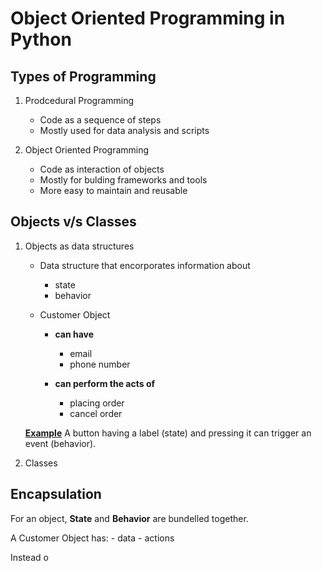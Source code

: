 # Object Oriented Programming in Python

## Types of Programming

1. Prodcedural Programming
    - Code as a sequence of steps
    - Mostly used for data analysis and scripts

2. Object Oriented Programming
    - Code as interaction of objects
    - Mostly for bulding frameworks and tools
    - More easy to maintain and reusable

## Objects v/s Classes

1. Objects as data structures

    - Data structure that encorporates information about
        - state
        - behavior

    - Customer Object
        - <b>can have</b> 
            - email 
            - phone number

        - <b>can perform the acts of</b>
            - placing order
            - cancel order
        
    <b><u>Example</u></b>
    A button having a label (state) and pressing it can trigger an event (behavior). 
    
2. Classes


## Encapsulation

For an object, <b>State</b> and <b>Behavior</b> are bundelled together. 

A Customer Object has:
    - data
    - actions

Instead o 